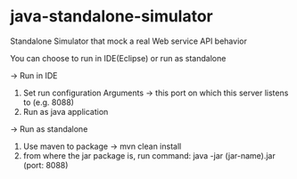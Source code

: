 # java-standalone-simulator
Standalone Simulator that mock a real Web service API behavior

You can choose to run in IDE(Eclipse) or run as standalone

-> Run in IDE
1. Set run configuration Arguments -> this port on which this server listens to (e.g. 8088)
2. Run as java application

-> Run as standalone
1. Use maven to package -> mvn clean install
2. from where the jar package is, run command: java -jar (jar-name).jar (port: 8088)
